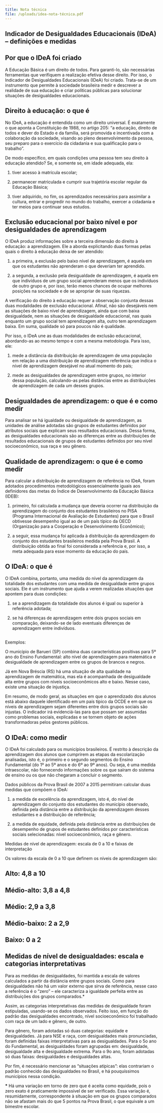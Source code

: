 ```yaml
---
title: Nota técnica
file: /uploads/idea-nota-técnica.pdf
---
```

## Indicador de Desigualdades Educacionais (IDeA) – definições e medidas

## Por que o IDeA foi criado

A Educação Básica é um direito de todos. Para garanti-lo, são necessárias ferramentas que verifiquem a realização efetiva desse direito. Por isso, o Indicador de Desigualdades Educacionais (IDeA) foi criado. Trata-se de um instrumento que permite à sociedade brasileira medir e descrever a realidade de sua educação e criar políticas públicas para solucionar situações de desigualdades educacionais.

## Direito à educação: o que é

No IDeA, a educação é entendida como um direito universal. É exatamente o que aponta a Constituição de 1988, no artigo 205: “a educação, direito de todos e dever do Estado e da família, será promovida e incentivada com a colaboração da sociedade, visando ao pleno desenvolvimento da pessoa, seu preparo para o exercício da cidadania e sua qualificação para o trabalho”.

De modo específico, em quais condições uma pessoa tem seu direito à educação atendido? Se, e somente se, em idade adequada, ela:

1.	tiver acesso à matrícula escolar;

2.	permanecer matriculada e cumprir sua trajetória escolar regular da Educação Básica;

3.	tiver adquirido, no fim, os aprendizados necessários para assimilar a cultura, entrar e progredir no mundo do trabalho, exercer a cidadania e ter meios para continuar seus estudos.

## Exclusão educacional por baixo nível e por desigualdades de aprendizagem

O IDeA produz informações sobre a terceira dimensão do direito à educação: a aprendizagem. Ele a aborda explicitando duas formas pelas quais o direito à educação deixa de ser atendido:

1.	a primeira, a exclusão pelo baixo nível de aprendizagem, é aquela em que os estudantes não aprenderam o que deveriam ter aprendido.

2.	a segunda, a exclusão pela desigualdade de aprendizagem, é aquela em que indivíduos de um grupo social aprenderam menos que os indivíduos de outro grupo e, por isso, terão menos chances de ocupar melhores posições na sociedade e de se apropriar de suas riquezas.



A verificação do direito à educação requer a observação conjunta dessas duas modalidades de exclusão educacional. Afinal, não são desejáveis nem as situações de baixo nível de aprendizagem, ainda que com baixa desigualdade, nem as situações de desigualdade educacional, nas quais enquanto um grupo social tem aprendizagem alta, outro tem aprendizagem baixa. Em suma, qualidade só para poucos não é qualidade.



Por isso, o IDeA une as duas modalidades de exclusão educacional, abordando-as ao mesmo tempo e com a mesma metodologia. Para isso, ele:

1.	mede a distância da distribuição de aprendizagem de uma população em relação a uma distribuição de aprendizagem referência que indica o nível de aprendizagem desejável no atual momento do país;

2.	mede as desigualdades de aprendizagem entre grupos, no interior dessa população, calculando-as pelas distâncias entre as distribuições de aprendizagem de cada um desses grupos.



## Desigualdades de aprendizagem: o que é e como medir

Para analisar se há igualdade ou desigualdade de aprendizagem, as unidades de análise adotadas são grupos de estudantes definidos por atributos sociais que explicam seus resultados educacionais. Dessa forma, as desigualdades educacionais são as diferenças entre as distribuições de resultados educacionais de grupos de estudantes definidos por seu nível socioeconômico, sua raça e seu gênero.

## Qualidade de aprendizagem: o que é e como medir

Para calcular a distribuição de aprendizagem de referência no IDeA, foram adotados procedimentos metodológicos essencialmente iguais aos definidores das metas do Índice de Desenvolvimento da Educação Básica (IDEB):

1.	primeiro, foi calculada a mudança que deveria ocorrer na distribuição da aprendizagem do conjunto dos estudantes brasileiros no PISA (Programa Internacional de Avaliação de Estudantes) para que o Brasil obtivesse desempenho igual ao de um país típico da OECD (Organização para a Cooperação e Desenvolvimento Econômico);

2.	a seguir, essa mudança foi aplicada à distribuição da aprendizagem do conjunto dos estudantes brasileiros medida pela Prova Brasil. A distribuição obtida ao final foi considerada a referência e, por isso, a meta adequada para esse momento da educação do país.



## O IDeA: o que é

O IDeA combina, portanto, uma medida do nível da aprendizagem da totalidade dos estudantes com uma medida de desigualdade entre grupos sociais. Ele é um instrumento que ajuda a verem realizadas situações que apontem para duas condições:

1.	se a aprendizagem da totalidade dos alunos é igual ou superior à referência adotada;

2.	se há diferenças de aprendizagem entre dois grupos sociais em comparação, deixando-se de lado eventuais diferenças de aprendizagem entre indivíduos.

## Exemplos:

O município de Barueri (SP) combina duas características positivas para 5º ano do Ensino Fundamental: alto nível de aprendizagem para matemática e desigualdade de aprendizagem entre os grupos de brancos e negros.

Já em Nova Bréscia (RS) há uma situação de alta qualidade na aprendizagem de matemática, mas ela é acompanhada de desigualdade alta entre grupos com níveis socioeconômicos alto e baixo. Nesse caso, existe uma situação de injustiça.

Em resumo, de modo geral, as situações em que o aprendizado dos alunos está abaixo daquele identificado em um país típico da OCDE e em que os níveis de aprendizagem sejam diferentes entre dois grupos sociais são injustas. O indicador irá evidenciá-las para que possam ser assumidas como problemas sociais, explicadas e se tornem objeto de ações transformadoras pelos gestores públicos.

## O IDeA: como medir

O IDeA foi calculado para os municípios brasileiros. É restrito à descrição da aprendizagem dos alunos que cumprirem as etapas da escolarização analisadas, isto é, o primeiro e o segundo segmentos do Ensino Fundamental (do 1º ao 5º anos e do 6º ao 9º anos). Ou seja, é uma medida intraescolar, não fornecendo informações sobre os que saíram do sistema de ensino ou os que não chegaram a concluir o segmento.

Dados públicos da Prova Brasil de 2007 a 2015 permitiram calcular duas medidas que compõem o IDeA:

1) a medida de excelência da aprendizagem, isto é, do nível de aprendizagem do conjunto dos estudantes do município observado, definida pela distância entre a distribuição da aprendizagem desses estudantes e a distribuição de referência;

2) a medida de equidade, definida pela distância entre as distribuições de desempenho de grupos de estudantes definidos por características sociais selecionadas: nível socioeconômico, raça e gênero.

Medidas de nível de aprendizagem: escala de 0 a 10 e faixas de interpretação

Os valores da escala de 0 a 10 que definem os níveis de aprendizagem são:

## Alto:	4,8 a 10

## Médio-alto: 3,8 a 4,8

## Médio: 2,9 a 3,8

## Médio-baixo: 2 a 2,9

## Baixo: 0 a 2

## 

## Medidas de nível de desigualdades: escala e categorias interpretativas

Para as medidas de desigualdades, foi mantida a escala de valores calculados a partir da distância entre grupos sociais. Como para desigualdades não há um valor externo que sirva de referência, nesse caso a referência é o “zero” – ele caracteriza a igualdade perfeita entre as distribuições dos grupos comparados.* 

Assim, as categorias interpretativas das medidas de desigualdade foram estipuladas, usando-se os dados observados. Feito isso, em função do padrão das desigualdades encontrado, nível socioeconômico foi trabalhado com raça de um lado e gênero, de outro. 

Para gênero, foram adotadas só duas categorias: equidade e desigualdades. Já para NSE e raça, com desigualdades mais pronunciadas, foram definidas faixas interpretativas para as desigualdades. Para o 5o ano do Fundamental, as desigualdades foram agrupadas em: desigualdade, desigualdade alta e desigualdade extrema. Para o 9o ano, foram adotadas só duas faixas: desigualdades e desigualdades altas.

Por fim, é necessário mencionar as “situações atípicas”: elas contrariam o padrão conhecido das desigualdades no Brasil, e há pouquíssimos municípios nessa condição.

**\*** Há uma variação em torno de zero que é aceita como equidade, pois o zero exato é praticamente impossível de ser verificado. Essa variação é, resumidamente, correspondente à situação em que os grupos comparados não se afastam mais do que 5 pontos na Prova Brasil, o que equivale a um bimestre escolar. 

##
